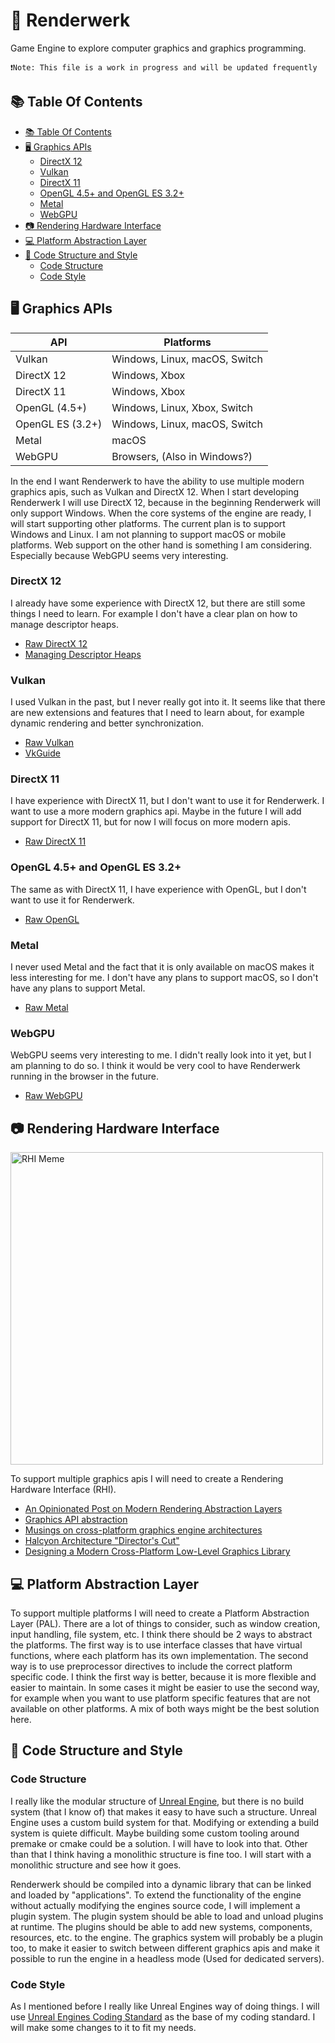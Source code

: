 # 🌟 Renderwerk <!-- omit from toc -->

Game Engine to explore computer graphics and graphics programming.

`❗Note: This file is a work in progress and will be updated frequently`

## 📚 Table Of Contents

- [📚 Table Of Contents](#-table-of-contents)
- [🖥️ Graphics APIs](#️-graphics-apis)
  - [DirectX 12](#directx-12)
  - [Vulkan](#vulkan)
  - [DirectX 11](#directx-11)
  - [OpenGL 4.5+ and OpenGL ES 3.2+](#opengl-45-and-opengl-es-32)
  - [Metal](#metal)
  - [WebGPU](#webgpu)
- [📷 Rendering Hardware Interface](#-rendering-hardware-interface)
- [💻 Platform Abstraction Layer](#-platform-abstraction-layer)
- [🧵 Code Structure and Style](#-code-structure-and-style)
  - [Code Structure](#code-structure)
  - [Code Style](#code-style)

## 🖥️ Graphics APIs

| **API**          | **Platforms**                 |
| ---------------- | ----------------------------- |
| Vulkan           | Windows, Linux, macOS, Switch |
| DirectX 12       | Windows, Xbox                 |
| DirectX 11       | Windows, Xbox                 |
| OpenGL (4.5+)    | Windows, Linux, Xbox, Switch  |
| OpenGL ES (3.2+) | Windows, Linux, macOS, Switch |
| Metal            | macOS                         |
| WebGPU           | Browsers, (Also in Windows?)  |

In the end I want Renderwerk to have the ability to use multiple modern graphics apis, such as Vulkan and DirectX 12. When I start developing Renderwerk I will use DirectX 12, because in the beginning Renderwerk will only support Windows. When the core systems of the engine are ready, I will start supporting other platforms. The current plan is to support Windows and Linux. I am not planning to support macOS or mobile platforms. Web support on the other hand is something I am considering. Especially because WebGPU seems very interesting.

### DirectX 12

I already have some experience with DirectX 12, but there are still some things I need to learn. For example I don't have a clear plan on how to manage descriptor heaps.

- [Raw DirectX 12](https://alain.xyz/blog/raw-directx12)
- [Managing Descriptor Heaps](https://diligentgraphics.com/diligent-engine/architecture/d3d12/managing-descriptor-heaps/)

### Vulkan

I used Vulkan in the past, but I never really got into it. It seems like that there are new extensions and features that I need to learn about, for example dynamic rendering and better synchronization.

- [Raw Vulkan](https://alain.xyz/blog/raw-vulkan)
- [VkGuide](https://vkguide.dev/)

### DirectX 11

I have experience with DirectX 11, but I don't want to use it for Renderwerk. I want to use a more modern graphics api. Maybe in the future I will add support for DirectX 11, but for now I will focus on more modern apis.

- [Raw DirectX 11](https://alain.xyz/blog/raw-directx11)

### OpenGL 4.5+ and OpenGL ES 3.2+

The same as with DirectX 11, I have experience with OpenGL, but I don't want to use it for Renderwerk.

- [Raw OpenGL](https://alain.xyz/blog/raw-opengl)

### Metal

I never used Metal and the fact that it is only available on macOS makes it less interesting for me. I don't have any plans to support macOS, so I don't have any plans to support Metal.

- [Raw Metal](https://alain.xyz/blog/raw-metal)

### WebGPU

WebGPU seems very interesting to me. I didn't really look into it yet, but I am planning to do so. I think it would be very cool to have Renderwerk running in the browser in the future.

- [Raw WebGPU](https://alain.xyz/blog/raw-webgpu)

## 📷 Rendering Hardware Interface

<img src="https://i.imgur.com/9wx2DvR.png" alt="RHI Meme" width="500">

To support multiple graphics apis I will need to create a Rendering Hardware Interface (RHI).

- [An Opinionated Post on Modern Rendering Abstraction Layers](https://alextardif.com/RenderingAbstractionLayers.html)
- [Graphics API abstraction](https://wickedengine.net/2021/05/graphics-api-abstraction/)
- [Musings on cross-platform graphics engine architectures](https://www.gijskaerts.com/wordpress/?p=98)
- [Halcyon Architecture "Director's Cut"](https://media.contentapi.ea.com/content/dam/ea/seed/presentations/wihlidal-halcyonarchitecture-notes.pdf)
- [Designing a Modern Cross-Platform Low-Level Graphics Library](https://www.gamedeveloper.com/programming/designing-a-modern-cross-platform-low-level-graphics-library)

## 💻 Platform Abstraction Layer

To support multiple platforms I will need to create a Platform Abstraction Layer (PAL).
There are a lot of things to consider, such as window creation, input handling, file system, etc.
I think there should be 2 ways to abstract the platforms. The first way is to use interface classes that have virtual functions, where each platform has its own implementation. The second way is to use preprocessor directives to include the correct platform specific code. I think the first way is better, because it is more flexible and easier to maintain.
In some cases it might be easier to use the second way, for example when you want to use platform specific features that are not available on other platforms. A mix of both ways might be the best solution here.

## 🧵 Code Structure and Style

### Code Structure

I really like the modular structure of [Unreal Engine](https://www.unrealengine.com/), but there is no build system (that I know of) that makes it easy to have such a structure. Unreal Engine uses a custom build system for that. Modifying or extending a build system is quiete difficult. Maybe building some custom tooling around premake or cmake could be a solution. I will have to look into that. Other than that I think having a monolithic structure is fine too. I will start with a monolithic structure and see how it goes.

Renderwerk should be compiled into a dynamic library that can be linked and loaded by "applications". To extend the functionality of the engine without actually modifying the engines source code, I will implement a plugin system. The plugin system should be able to load and unload plugins at runtime. The plugins should be able to add new systems, components, resources, etc. to the engine. The graphics system will probably be a plugin too, to make it easier to switch between different graphics apis and make it possible to run the engine in a headless mode (Used for dedicated servers).

### Code Style

As I mentioned before I really like Unreal Engines way of doing things. I will use [Unreal Engines Coding Standard](https://dev.epicgames.com/documentation/en-US/unreal-engine/epic-cplusplus-coding-standard-for-unreal-engine) as the base of my coding standard. I will make some changes to it to fit my needs.
